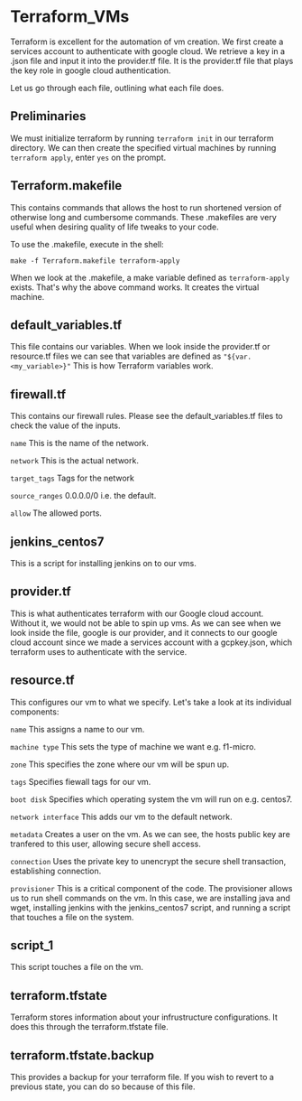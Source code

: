 # Terraform_VMs

Terraform is excellent for the automation of vm creation. We first create a services account to authenticate with google cloud. We retrieve a key in a .json file and input it into the provider.tf file. It is the provider.tf file that plays the key role in google cloud authentication.

Let us go through each file, outlining what each file does.

## Preliminaries

We must initialize terraform by running ```terraform init``` in our terraform directory. We can then create the specified virtual machines by running ```terraform apply```, enter ```yes``` on the prompt.

## Terraform.makefile

This contains commands that allows the host to run shortened version of otherwise long and cumbersome commands. These .makefiles are very useful when desiring quality of life tweaks to your code.

To use the .makefile, execute in the shell:

```make -f Terraform.makefile terraform-apply```

When we look at the .makefile, a make variable defined as ```terraform-apply``` exists. That's why the above command works. It creates the virtual machine.

## default_variables.tf

This file contains our variables. When we look inside the provider.tf or resource.tf files we can see that variables are defined as ```"${var.<my_variable>}"``` This is how Terraform variables work.

## firewall.tf

This contains our firewall rules. Please see the default_variables.tf files to check the value of the inputs.

```name``` This is the name of the network.

```network``` This is the actual network.

```target_tags``` Tags for the network

```source_ranges``` 0.0.0.0/0 i.e. the default.

```allow``` The allowed ports.

## jenkins_centos7

This is a script for installing jenkins on to our vms.

## provider.tf

This is what authenticates terraform with our Google cloud account. Without it, we would not be able to spin up vms. As we can see when we look inside the file, google is our provider, and it connects to our google cloud account since we made a services account with a gcpkey.json, which terraform uses to authenticate with the service.

## resource.tf

This configures our vm to what we specify. Let's take a look at its individual components:

```name``` This assigns a name to our vm.

```machine type``` This sets the type of machine we want e.g. f1-micro.

```zone``` This specifies the zone where our vm will be spun up.

```tags``` Specifies fiewall tags for our vm.

```boot disk``` Specifies which operating system the vm will run on e.g. centos7.

```network interface``` This adds our vm to the default network.

```metadata``` Creates a user on the vm. As we can see, the hosts public key are tranfered to this user, allowing secure shell access.

```connection``` Uses the private key to unencrypt the secure shell transaction, establishing connection.

```provisioner``` This is a critical component of the code. The provisioner allows us to run shell commands on the vm. In this case, we are installing java and wget, installing jenkins with the jenkins_centos7 script, and running a script that touches a file on the system.

## script_1

This script touches a file on the vm.

## terraform.tfstate

Terraform stores information about your infrustructure configurations. It does this through the terraform.tfstate file.

## terraform.tfstate.backup

This provides a backup for your terraform file. If you wish to revert to a previous state, you can do so because of this file.
